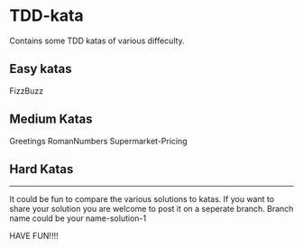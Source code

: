 # TDD-kata
Contains some TDD katas of various diffeculty. 

## Easy katas
FizzBuzz

## Medium Katas
Greetings
RomanNumbers
Supermarket-Pricing

## Hard Katas

_______________________________________________________________________________________________________________________________________

It could be fun to compare the various solutions to katas. If you want to share your solution you are welcome to post it on a seperate branch. Branch name could be your name-solution-1


HAVE FUN!!!!
